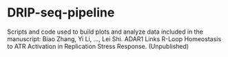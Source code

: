 # DRIP-seq-pipeline
Scripts and code used to build plots and analyze data included in the manuscript:
Biao Zhang, Yi Li, ..., Lei Shi. ADAR1 Links R-Loop Homeostasis to ATR Activation in Replication Stress Response. (Unpublished)
